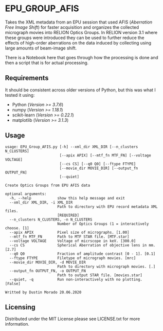# EPU_GROUP_AFIS

Takes the XML metadata from an EPU session that used AFIS (_Aberration Free
Image Shift_) for faster acquisition and organizes the collected micrograph
movies into RELION Optics Groups. In RELION version 3.1 where these groups were
introduced they can be used to further reduce the effects of high-order
aberrations on the data induced by collecting using large amounts of beam-image
shift.

There is a Notebook here that goes through how the processing is done and then a
script that is for actual processing.

## Requirements

It should be consistent across older versions of Python, but this was what I
tested it using:

 * Python (_Version >= 3.7.6_)
 * numpy (_Version >= 1.18.1_)
 * scikit-learn (_Version >= 0.22.1_) 
 * matplotlib (_Version >= 3.1.3_)

## Usage
```
usage: EPU_Group_AFIS.py [-h] --xml_dir XML_DIR [--n_clusters N_CLUSTERS]
                         [--apix APIX] [--mtf_fn MTF_FN] [--voltage VOLTAGE]
                         [--cs CS] [--q0 Q0] [--ftype FTYPE]
                         [--movie_dir MOVIE_DIR] [--output_fn OUTPUT_FN]
                         [--quiet]

Create Optics Groups from EPU AFIS data

optional arguments:
  -h, --help            show this help message and exit
  --xml_dir XML_DIR, -i XML_DIR
                        Path to directory with EPU record metadata XML files.
                        [REQUIRED]
  --n_clusters N_CLUSTERS, -n N_CLUSTERS
                        Number of Optics Groups (1 = interactively choose. [1]
  --apix APIX           Pixel size of micrographs. [1.00]
  --mtf_fn MTF_FN       Path to MTF STAR file. [MTF.star]
  --voltage VOLTAGE     Voltage of micrscope in keV. [300.0]
  --cs CS               Spherical Aberration of objective lens in mm. [2.7]
  --q0 Q0               Fraction of amplitude contrast [0 - 1]. [0.1]
  --ftype FTYPE         Filetype of micrograph movies. [mrc]
  --movie_dir MOVIE_DIR, -d MOVIE_DIR
                        Path to directory with micrograph movies. [.]
  --output_fn OUTPUT_FN, -o OUTPUT_FN
                        Path to output STAR file. [movies.star]
  --quiet, -q           Run non-interactively with no plotting. [False]

Writted by Dustin Morado 20.06.2020
```

## Licensing

Distributed under the MIT License please see LICENSE.txt for more information.
